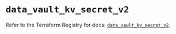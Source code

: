 # `data_vault_kv_secret_v2`

Refer to the Terraform Registry for docs: [`data_vault_kv_secret_v2`](https://registry.terraform.io/providers/hashicorp/vault/4.0.0/docs/data-sources/kv_secret_v2).
